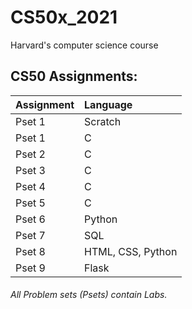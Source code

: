 # CS50x_2021
Harvard's computer science course

## CS50 Assignments:
| Assignment | Language |
| :--------- | :--------- |
| Pset 1 | Scratch |
| Pset 1 | C |
| Pset 2 | C |
| Pset 3 | C |
| Pset 4 | C |
| Pset 5 | C |
| Pset 6 | Python |
| Pset 7 | SQL |
| Pset 8 | HTML, CSS, Python |
| Pset 9 | Flask |

###### All Problem sets (Psets) contain Labs.
